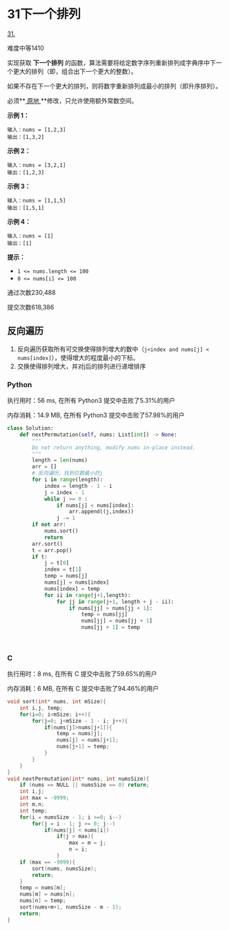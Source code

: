 # 31下一个排列

[31. ](https://leetcode-cn.com/problems/next-permutation/)

难度中等1410

实现获取 **下一个排列** 的函数，算法需要将给定数字序列重新排列成字典序中下一个更大的排列（即，组合出下一个更大的整数）。

如果不存在下一个更大的排列，则将数字重新排列成最小的排列（即升序排列）。

必须**[ 原地 ](https://baike.baidu.com/item/原地算法)**修改，只允许使用额外常数空间。

 

**示例 1：**

```
输入：nums = [1,2,3]
输出：[1,3,2]
```

**示例 2：**

```
输入：nums = [3,2,1]
输出：[1,2,3]
```

**示例 3：**

```
输入：nums = [1,1,5]
输出：[1,5,1]
```

**示例 4：**

```
输入：nums = [1]
输出：[1]
```

 

**提示：**

- `1 <= nums.length <= 100`
- `0 <= nums[i] <= 100`

通过次数230,488

提交次数618,386

## 反向遍历

1. 反向遍历获取所有可交换使得排列增大的数中（`j<index and nums[j] < nums[index]`），使得增大的程度最小的下标。
2. 交换使得排列增大，并对j后的排列进行递增排序





### Python

执行用时：56 ms, 在所有 Python3 提交中击败了5.31%的用户

内存消耗：14.9 MB, 在所有 Python3 提交中击败了57.98%的用户

```python
class Solution:
    def nextPermutation(self, nums: List[int]) -> None:
        """
        Do not return anything, modify nums in-place instead.
        """
        length = len(nums)
        arr = []
        # 反向遍历，找到位数最小的j
        for i in range(length):
            index = length - 1 - i
            j = index - 1
            while j >= 0 :
                if nums[j] < nums[index]:
                    arr.append((j,index))
                j -= 1
        if not arr:
            nums.sort()
            return
        arr.sort()
        t = arr.pop()
        if t:
            j = t[0]
            index = t[1]
            temp = nums[j]
            nums[j] = nums[index]
            nums[index] = temp
            for ii in range(j+1,length):
                for jj in range(j+1, length + j - ii):
                    if nums[jj] > nums[jj + 1]:
                        temp = nums[jj]
                        nums[jj] = nums[jj + 1]
                        nums[jj + 1] = temp
           
            
```

### C

执行用时：8 ms, 在所有 C 提交中击败了59.65%的用户

内存消耗：6 MB, 在所有 C 提交中击败了94.46%的用户

```c
void sort(int* nums, int mSize){
    int i,j, temp;
    for(i=0; i<mSize; i++){
        for(j=0; j<mSize - 1 - i; j++){
            if(nums[j]>nums[j+1]){
                temp = nums[j];
                nums[j] = nums[j+1];
                nums[j+1] = temp;
            }
        }
    }
}
void nextPermutation(int* nums, int numsSize){
    if (nums == NULL || numsSize == 0) return;
    int i,j;
    int max = -9999;
    int m,n;
    int temp;
    for(i = numsSize - 1; i >=0; i--)
        for(j = i - 1; j >= 0; j--)
            if(nums[j] < nums[i])
                if(j > max){
                    max = m = j;
                    n = i;
                }
    if (max == -9999){
        sort(nums, numsSize);
        return;
    }
    temp = nums[m];
    nums[m] = nums[n];
    nums[n] = temp; 
    sort(nums+m+1, numsSize - m - 1);
    return;
}
```

